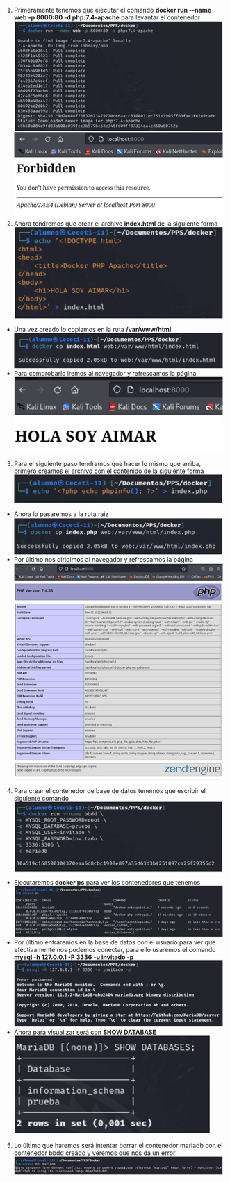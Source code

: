 1.   Primeramente tenemos que ejecutar el comando **docker run --name web -p 8000:80 -d php:7.4-apache** para levantar el contenedor
![](/img/imagenes/1.png)
![](/img/imagenes/2.png)
2. Ahora tendremos que crear el archivo **index.html** de la siguiente forma 
![](/img/imagenes/3.png)
* Una vez creado lo copiamos en la ruta **/var/www/html**
![](/img/imagenes/4.png)
* Para comprobarlo iremos al navegador y refrescamos la página
![](/img/imagenes/5.png)
3. Para el siguiente paso tendremos que hacer lo mismo que arriba, primero creamos el archivo con el contenido de la siguiente forma
![](/img/imagenes/6.png)
* Ahora lo pasaremos a la ruta raiz
![](/img/imagenes/7.png)
* Por último nos dirigimos al navegador y refrescamos la página
![](/img/imagenes/8.png)
4. Para crear el contenedor de base de datos tenemos que escribir el siguiente comando
![](/img/imagenes/9.png)
* Ejecutaremos **docker ps** para ver los contenedores que tenemos 
![](/img/imagenes/10.png)
* Por último entraremos en la base de datos con el usuario para ver que efectivamente nos podemos conectar, para ello usaremos el comando **mysql -h 127.0.0.1 -P 3336 -u invitado -p**
![](/img/imagenes/11.png)
* Ahora para visualizar será con **SHOW DATABASE**
![](/img/imagenes/12.png)
5. Lo último que haremos será intentar borrar el contenedor mariadb con el contenedor bbdd creado y veremos que nos da un error
![](/img/imagenes/13.png)